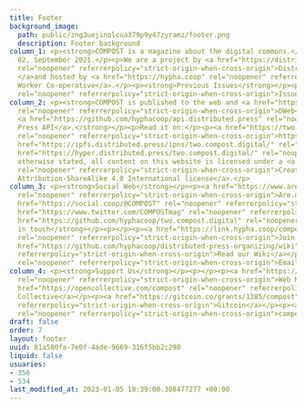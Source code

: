 ```yaml
---
title: Footer
background_image:
  path: public/zng3uejinolcua379p9y47zyramz/footer.png
  description: Footer background
column_1: <p><strong>COMPOST is a magazine about the digital commons.</strong></p><p>Issue
  02, September 2021.</p><p>We are a project by <a href="https://distributed.press/"
  rel="noopener" referrerpolicy="strict-origin-when-cross-origin">Distributed Press
  </a>and hosted by <a href="https://hypha.coop" rel="noopener" referrerpolicy="strict-origin-when-cross-origin">Hypha
  Worker Co-operative</a>.</p><p><strong>Previous Issues</strong></p><p><a href="https://one.compost.digital"
  rel="noopener" referrerpolicy="strict-origin-when-cross-origin">Issue 01</a></p>
column_2: <p><strong>COMPOST is published to the web and <a href="https://getdweb.net/"
  rel="noopener" referrerpolicy="strict-origin-when-cross-origin">DWeb</a> using the
  <a href="https://github.com/hyphacoop/api.distributed.press" rel="noopener" referrerpolicy="strict-origin-when-cross-origin">Distributed
  Press API</a>.</strong></p><p>Read it on:</p><p><a href="https://two.compost.digital/"
  rel="noopener" referrerpolicy="strict-origin-when-cross-origin">https://two.compost.digital</a><br><a
  href="https://ipfs.distributed.press/ipns/two.compost.digital/" rel="noopener" referrerpolicy="strict-origin-when-cross-origin">ipns://two.compost.digital</a><br><a
  href="https://hyper.distributed.press/two.compost.digital/" rel="noopener" referrerpolicy="strict-origin-when-cross-origin">hyper://two.compost.digital</a></p><p>Unless
  otherwise stated, all content on this website is licensed under a <a href="https://creativecommons.org/licenses/by-sa/4.0/"
  rel="noopener" referrerpolicy="strict-origin-when-cross-origin">Creative Commons
  Attribution-ShareAlike 4.0 International license</a>.</p>
column_3: <p><strong>Social Web</strong></p><p><a href="https://www.are.na/compost/"
  rel="noopener" referrerpolicy="strict-origin-when-cross-origin">Are.na</a></p><p><a
  href="https://social.coop/@COMPOST" rel="noopener" referrerpolicy="strict-origin-when-cross-origin">Mastodon</a></p><p><a
  href="https://www.twitter.com/COMPOSTmag" rel="noopener" referrerpolicy="strict-origin-when-cross-origin">Twitter</a></p><p><a
  href="https://github.com/hyphacoop/two.compost.digital" rel="noopener" referrerpolicy="strict-origin-when-cross-origin">GitHub</a></p><p></p><p><strong>Keep
  in touch</strong></p><p></p><p><a href="https://link.hypha.coop/compost-newsletter"
  rel="noopener" referrerpolicy="strict-origin-when-cross-origin">Join our newsletter</a></p><p><a
  href="https://github.com/hyphacoop/distributed-press-organizing/wiki" rel="noopener"
  referrerpolicy="strict-origin-when-cross-origin">Read our Wiki</a></p><p><a href="mailto:hello@compost.digital"
  rel="noopener" referrerpolicy="strict-origin-when-cross-origin">Email us</a></p>
column_4: <p><strong>Support Us</strong></p><p></p><p><a href="https://two.compost.digital/support-us/#web-monetization"
  rel="noopener" referrerpolicy="strict-origin-when-cross-origin">Web Monetization</a></p><p><a
  href="https://opencollective.com/compost" rel="noopener" referrerpolicy="strict-origin-when-cross-origin">Open
  Collective</a></p><p><a href="https://gitcoin.co/grants/1385/compost" rel="noopener"
  referrerpolicy="strict-origin-when-cross-origin">Gitcoin</a></p><p><a href="https://two.compost.digital/support-us/"
  rel="noopener" referrerpolicy="strict-origin-when-cross-origin">compostmag.eth</a></p>
draft: false
order: 7
layout: footer
uuid: 81a580fa-7e0f-4ade-9669-316f5bb2c298
liquid: false
usuaries:
- 356
- 534
last_modified_at: 2023-01-05 18:39:00.308477277 +00:00
---
```


